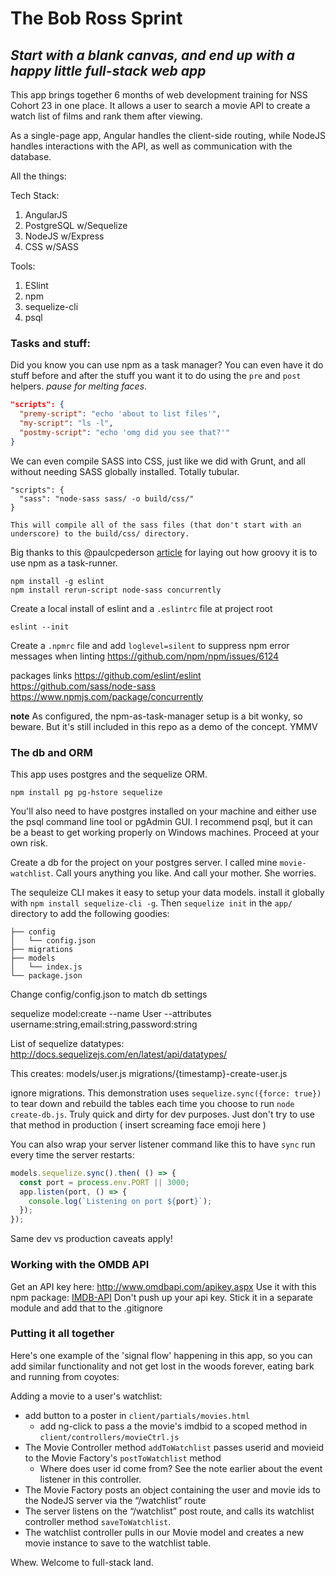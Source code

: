 # The Bob Ross Sprint
## _Start with a blank canvas, and end up with a happy little full-stack web app_

This app brings together 6 months of web development training for NSS Cohort 23 in one place. It allows a user to search a movie API to create a watch list of films and rank them after viewing.

As a single-page app, Angular handles the client-side routing, while NodeJS handles interactions with the API, as well as communication with the database.

All the things:

Tech Stack:
1. AngularJS
1. PostgreSQL w/Sequelize
1. NodeJS w/Express
1. CSS w/SASS

Tools:
1. ESlint
1. npm
1. sequelize-cli
1. psql

### Tasks and stuff:
Did you know you can use npm as a task manager? You can even have it do stuff before and after the stuff you want it to do using the `pre` and `post` helpers. _pause for melting faces_.

```json
"scripts": {
  "premy-script": "echo 'about to list files'",
  "my-script": "ls -l",
  "postmy-script": "echo 'omg did you see that?'"
}
```

We can even compile SASS into CSS, just like we did with Grunt, and all without needing SASS globally installed. Totally tubular.

```
"scripts": {
  "sass": "node-sass sass/ -o build/css/"
}

This will compile all of the sass files (that don't start with an underscore) to the build/css/ directory.
```

Big thanks to this @paulcpederson [article](http://paulcpederson.com/articles/npm-run/) for laying out how groovy it is to use npm as a task-runner.

    npm install -g eslint
    npm install rerun-script node-sass concurrently

Create a local install of eslint and a `.eslintrc` file at project root

    eslint --init

Create a `.npmrc` file and add `loglevel=silent` to suppress npm error messages when linting
https://github.com/npm/npm/issues/6124

packages links
https://github.com/eslint/eslint
https://github.com/sass/node-sass
https://www.npmjs.com/package/concurrently

**note** As configured, the npm-as-task-manager setup is a bit wonky, so beware. But it's still included in this repo as a demo of the concept. YMMV

### The db and ORM
This app uses postgres and the sequelize ORM.

`npm install pg pg-hstore sequelize`

You'll also need to have postgres installed on your machine and either use the psql command line tool or pgAdmin GUI. I recommend psql, but it can be a beast to get working properly on Windows machines. Proceed at your own risk.

Create a db for the project on your postgres server. I called mine `movie-watchlist`. Call yours anything you like. And call your mother. She worries.

The sequleize CLI makes it easy to setup your data models. install it globally with `npm install sequelize-cli -g`. Then `sequelize init` in the `app/` directory to add the following goodies:

    ├── config
    │   └── config.json
    ├── migrations
    ├── models
    │   └── index.js
    └── package.json

Change config/config.json to match db settings

sequelize model:create --name User --attributes username:string,email:string,password:string

List of sequelize datatypes: http://docs.sequelizejs.com/en/latest/api/datatypes/

This creates:
models/user.js
migrations/{timestamp}-create-user.js

ignore migrations. This demonstration uses `sequelize.sync({force: true})` to tear down and rebuild the tables each time you choose to run `node create-db.js`. Truly quick and dirty for dev purposes. Just don't try to use that method in production ( insert screaming face emoji here )

You can also wrap your server listener command like this to have `sync` run every time the server restarts:

```js
models.sequelize.sync().then( () => {
  const port = process.env.PORT || 3000;
  app.listen(port, () => {
    console.log(`Listening on port ${port}`);
  });
});
```

Same dev vs production caveats apply!

### Working with the OMDB API
Get an API key here: http://www.omdbapi.com/apikey.aspx
Use it with this npm package: [IMDB-API](https://www.npmjs.com/package/imdb-api)
Don't push up your api key. Stick it in a separate module and add that to the .gitignore


### Putting it all together

Here's one example of the 'signal flow' happening in this app, so you can add similar functionality and not get lost in the woods forever, eating bark and running from coyotes:

Adding a movie to a user's watchlist:

* add button to a poster in `client/partials/movies.html`
    * add ng-click to pass a the movie's imdbid to a scoped method in `client/controllers/movieCtrl.js`
* The Movie Controller method `addToWatchlist` passes userid and movieid to the Movie Factory's `postToWatchlist` method
    * Where does user id come from? See the note earlier about the event listener in this controller.
* The Movie Factory posts an object containing the user and movie ids to the NodeJS server via the “/watchlist” route
* The server listens on the “/watchlist” post route, and calls its watchlist controller method `saveToWatchlist`.
* The watchlist controller pulls in our Movie model and creates a new movie instance to save to the watchlist table.

Whew. Welcome to full-stack land.
